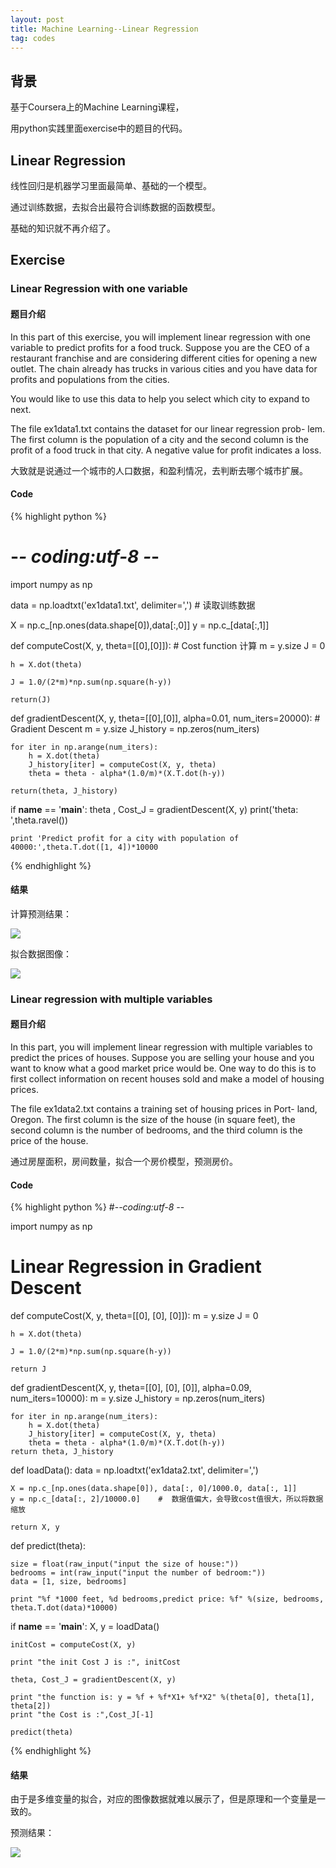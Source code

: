 ```yaml
---
layout: post
title: Machine Learning--Linear Regression
tag: codes
---
```


## 背景

基于Coursera上的Machine Learning课程，

用python实践里面exercise中的题目的代码。

## Linear Regression

线性回归是机器学习里面最简单、基础的一个模型。

通过训练数据，去拟合出最符合训练数据的函数模型。

基础的知识就不再介绍了。

## Exercise 

### Linear Regression with one variable

#### 题目介绍

In this part of this exercise, you will implement linear regression with one
variable to predict profits for a food truck. Suppose you are the CEO of a
restaurant franchise and are considering different cities for opening a new
outlet. The chain already has trucks in various cities and you have data for
profits and populations from the cities.

You would like to use this data to help you select which city to expand
to next.

The file ex1data1.txt contains the dataset for our linear regression prob-
lem. The first column is the population of a city and the second column is
the profit of a food truck in that city. A negative value for profit indicates a
loss.

大致就是说通过一个城市的人口数据，和盈利情况，去判断去哪个城市扩展。

#### Code

{% highlight python %}
# -*- coding:utf-8 -*-

import numpy as np

data = np.loadtxt('ex1data1.txt', delimiter=',')  # 读取训练数据

X = np.c_[np.ones(data.shape[0]),data[:,0]]
y = np.c_[data[:,1]]

def computeCost(X, y, theta=[[0],[0]]): # Cost function 计算
    m = y.size
    J = 0
    
    h = X.dot(theta)
    
    J = 1.0/(2*m)*np.sum(np.square(h-y))
    
    return(J)

def gradientDescent(X, y, theta=[[0],[0]], alpha=0.01, num_iters=20000):  # Gradient Descent
    m = y.size
    J_history = np.zeros(num_iters)
    
    for iter in np.arange(num_iters):
        h = X.dot(theta)
        J_history[iter] = computeCost(X, y, theta)
        theta = theta - alpha*(1.0/m)*(X.T.dot(h-y))
        
    return(theta, J_history)

if __name__ == '__main__':
	theta , Cost_J = gradientDescent(X, y)
	print('theta: ',theta.ravel())

	print 'Predict profit for a city with population of 40000:',theta.T.dot([1, 4])*10000

{% endhighlight %}

#### 结果

计算预测结果：

<img src="/images/LR.png">

拟合数据图像：

<img src="/images/LR_plot.png">

### Linear regression with multiple variables

#### 题目介绍

In this part, you will implement linear regression with multiple variables to
predict the prices of houses. Suppose you are selling your house and you
want to know what a good market price would be. One way to do this is to
first collect information on recent houses sold and make a model of housing
prices.

The file ex1data2.txt contains a training set of housing prices in Port-
land, Oregon. The first column is the size of the house (in square feet), the
second column is the number of bedrooms, and the third column is the price
of the house.

通过房屋面积，房间数量，拟合一个房价模型，预测房价。

#### Code

{% highlight python %}
#-*-coding:utf-8 -*-

import numpy as np

# Linear Regression in Gradient Descent

def computeCost(X, y, theta=[[0], [0], [0]]):
	m = y.size
	J = 0

	h = X.dot(theta)

	J = 1.0/(2*m)*np.sum(np.square(h-y))

	return J

def gradientDescent(X, y, theta=[[0], [0], [0]], alpha=0.09, num_iters=10000):
	m = y.size
	J_history = np.zeros(num_iters)

	for iter in np.arange(num_iters):
		h = X.dot(theta)
		J_history[iter] = computeCost(X, y, theta)
		theta = theta - alpha*(1.0/m)*(X.T.dot(h-y))
	return theta, J_history

def loadData():
	data = np.loadtxt('ex1data2.txt', delimiter=',')

	X = np.c_[np.ones(data.shape[0]), data[:, 0]/1000.0, data[:, 1]]
	y = np.c_[data[:, 2]/10000.0]    #  数据值偏大，会导致cost值很大，所以将数据缩放

	return X, y

def predict(theta):

	size = float(raw_input("input the size of house:"))
	bedrooms = int(raw_input("input the number of bedroom:"))
	data = [1, size, bedrooms]

	print "%f *1000 feet, %d bedrooms,predict price: %f" %(size, bedrooms, theta.T.dot(data)*10000)

if __name__ == '__main__':
	X, y = loadData()

	initCost = computeCost(X, y)

	print "the init Cost J is :", initCost

	theta, Cost_J = gradientDescent(X, y)

	print "the function is: y = %f + %f*X1+ %f*X2" %(theta[0], theta[1], theta[2])
	print "the Cost is :",Cost_J[-1]

	predict(theta)
{% endhighlight %}

#### 结果

由于是多维变量的拟合，对应的图像数据就难以展示了，但是原理和一个变量是一致的。

预测结果：

<img src="/images/LR_multiple.png">